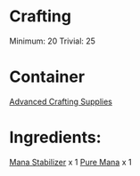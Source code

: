 <!-- TITLE: Stabilized Mana -->
<!-- SUBTITLE: An easier to work with form of mana -->

# Crafting
Minimum: 20
Trivial: 25

# Container
[Advanced Crafting Supplies](advanced-crafting-supplies)

# Ingredients:
[Mana Stabilizer](mana-stabilizer) x 1
[Pure Mana](pure-mana) x 1